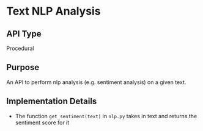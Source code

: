 
# Text NLP Analysis

## API Type

Procedural

## Purpose

An API to perform nlp analysis (e.g. sentiment analysis) on a given text.

## Implementation Details

- The function ``get_sentiment(text)`` in ``nlp.py`` takes in text and returns the sentiment score for it
